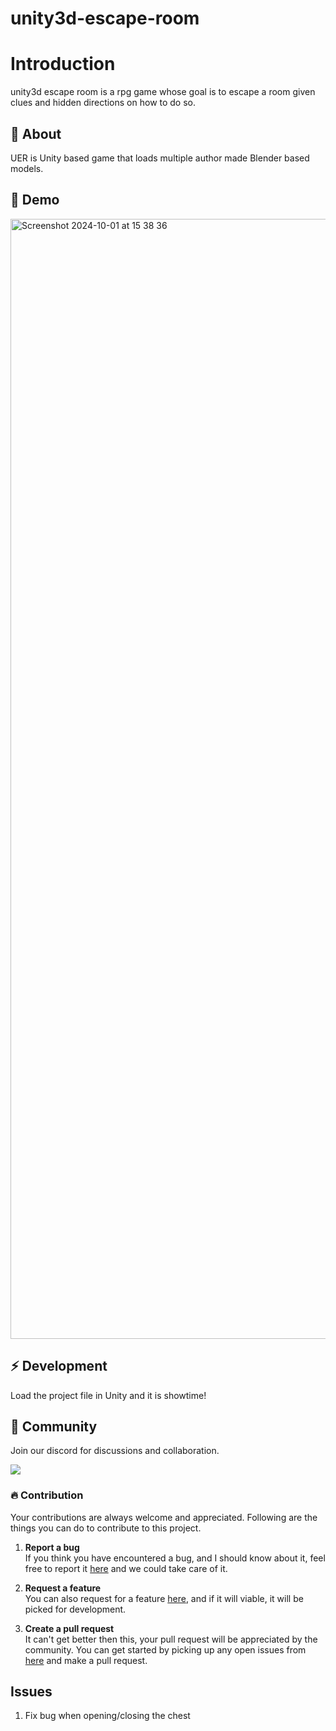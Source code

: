# unity3d-escape-room

# Introduction

unity3d escape room is a rpg game whose goal is to escape a room given clues and hidden directions on how to do so.

##  :beginner: About

UER is Unity based game that loads multiple author made Blender based models.


## :rocket: Demo
<img width="1792" alt="Screenshot 2024-10-01 at 15 38 36" src="https://github.com/user-attachments/assets/cca9dd5e-f74d-49ad-a551-683f4823608e">

## :zap: Development
Load the project file in Unity and it is showtime!

## :cherry_blossom: Community

Join our discord for discussions and collaboration.

<a target="_blank" href="https://discord.com/channels/1286675578572898396/1286675579126550581"><?xml version="1.0" encoding="UTF-8"?>
  <img src="https://github.com/user-attachments/assets/1d8e56d2-1254-4d01-b5fa-99f0877729e5" />
</a>


 ###  :fire: Contribution

 Your contributions are always welcome and appreciated. Following are the things you can do to contribute to this project.

 1. **Report a bug** <br>
 If you think you have encountered a bug, and I should know about it, feel free to report it [here](https://github.com/FMI-OpenSource-Lab/unity3d-escape-room/issues) and we could take care of it.

 2. **Request a feature** <br>
 You can also request for a feature [here](https://github.com/FMI-OpenSource-Lab/unity3d-escape-room/issues), and if it will viable, it will be picked for development.  

 3. **Create a pull request** <br>
 It can't get better then this, your pull request will be appreciated by the community. You can get started by picking up any open issues from [here]() and make a pull request.


## Issues
1. Fix bug when opening/closing the chest
